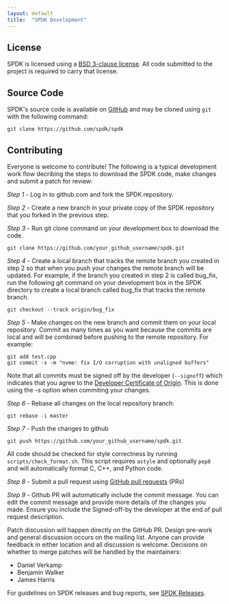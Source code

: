 ```yaml
---
layout: default
title:  "SPDK Development"
---
```


License
--------

SPDK is licensed using a [BSD 3-clause license](https://opensource.org/licenses/BSD-3-Clause). All code submitted to the project is required to carry that license.

Source Code
-----------

SPDK's source code is available on [GitHub](https://github.com/spdk/spdk) and may be cloned using `git` with the following command:

~~~{.sh}
git clone https://github.com/spdk/spdk
~~~

Contributing
------------

Everyone is welcome to contribute!
The following is a typical development work flow decribing the steps to download the SPDK code, make changes and submit a patch for review:

*Step 1* - Log in to github.com and fork the SPDK repository.

*Step 2* - Create a new branch in your private copy of the SPDK repository that you forked in the previous step.

*Step 3* - Run git clone command on your development box to download the code.

  ~~~{.sh}
  git clone https://github.com/your_github_username/spdk.git
  ~~~

*Step 4* - Create a local branch that tracks the remote branch you created in step 2 so that when you push your changes the remote branch will be updated. For example, if the branch you created in step 2 is called bug_fix, run the following git command on your development box in the SPDK directory to create a local branch called bug_fix that tracks the remote branch.

  ~~~{.sh}
  git checkout --track origin/bug_fix
  ~~~

*Step 5* - Make changes on the new branch and commit them on your local repository. Commit as many times as you want because the commits are local and will be combined before pushing to the remote repository. For example:

  ~~~{.sh}
  git add test.cpp
  git commit -s -m "nvme: fix I/O corruption with unaligned buffers"
  ~~~

  Note that all commits must be signed off by the developer (`--signoff`) which indicates that you agree to the [Developer Certificate of  Origin](http://developercertificate.org/). This is done using the -s option when commiting your changes.
  
*Step 6* - Rebase all changes on the local repository branch:

  ~~~{.sh}
  git rebase -i master
  ~~~

*Step 7* - Push the changes to github

  ~~~{.sh}
  git push https://github.com/your_github_username/spdk.git
  ~~~

  All code should be checked for style correctness by running `scripts/check_format.sh`. This script requires `astyle` and optionally `pep8` and will automatically format C, C++, and Python code.

*Step 8* - Submit a pull request using [GitHub pull requests](http://github.com/spdk/spdk/pulls) (PRs)

*Step 9* - Github PR will automatically include the commit message. You can edit the commit message and provide more details of the changes you made. Ensure you include the Signed-off-by the developer at the end of pull request description.  

Patch discussion will happen directly on the GitHub PR. Design pre-work and general discussion occurs on the mailing list. Anyone can provide feedback in either location and all discussion is welcome. Decisions on whether to merge patches will be handled by the maintainers:

* Daniel Verkamp
* Benjamin Walker
* James Harris

For guidelines on SPDK releases and bug reports, see [SPDK Releases](http://www.spdk.io/releases).
